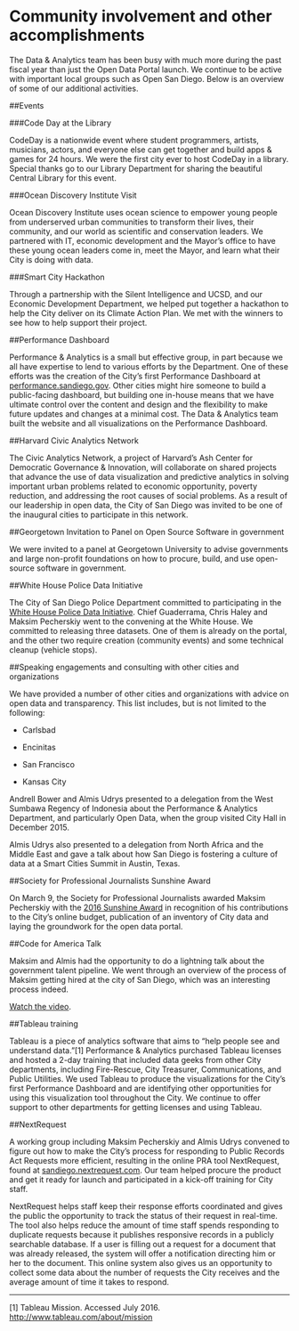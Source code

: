 # Community involvement and other accomplishments

The Data & Analytics team has been busy with much more during the past fiscal year than just the Open Data Portal launch. We continue to be active with important local groups such as Open San Diego. Below is an overview of some of our additional activities.

##Events

###Code Day at the Library

CodeDay is a nationwide event where student programmers, artists, musicians, actors, and everyone else can get together and build apps & games for 24 hours. We were the first city ever to host CodeDay in a library. Special thanks go to our Library Department for sharing the beautiful Central Library for this event.

###Ocean Discovery Institute Visit

Ocean Discovery Institute uses ocean science to empower young people from underserved urban communities to transform their lives, their community, and our world as scientific and conservation leaders. We partnered with IT, economic development and the Mayor’s office to have these young ocean leaders come in, meet the Mayor, and learn what their City is doing with data.

###Smart City Hackathon

Through a partnership with the Silent Intelligence and UCSD, and our Economic Development Department, we helped put together a hackathon to help the City deliver on its Climate Action Plan. We met with the winners to see how to help support their project.

##Performance Dashboard

Performance & Analytics is a small but effective group, in part because we all have expertise to lend to various efforts by the Department. One of these efforts was the creation of the City’s first Performance Dashboard at [performance.sandiego.gov](http://performance.sandiego.gov/). Other cities might hire someone to build a public-facing dashboard, but building one in-house means that we have ultimate control over the content and design and the flexibility to make future updates and changes at a minimal cost. The Data & Analytics team built the website and all visualizations on the Performance Dashboard.

##Harvard Civic Analytics Network

The Civic Analytics Network, a project of Harvard’s Ash Center for Democratic Governance & Innovation, will collaborate on shared projects that advance the use of data visualization and predictive analytics in solving important urban problems related to economic opportunity, poverty reduction, and addressing the root causes of social problems. As a result of our leadership in open data, the City of San Diego was invited to be one of the inaugural cities to participate in this network.

##Georgetown Invitation to Panel on Open Source Software in government

We were invited to a panel at Georgetown University to advise governments and large non-profit foundations on how to procure, build, and use open-source software in government.

##White House Police Data Initiative

The City of San Diego Police Department committed to participating in the [White House Police Data Initiative](https://www.whitehouse.gov/blog/2015/05/18/launching-police-data-initiative). Chief Guaderrama, Chris Haley and Maksim Pecherskiy went to the convening at the White House. We committed to releasing three datasets. One of them is already on the portal, and the other two require creation (community events) and some technical cleanup (vehicle stops).

##Speaking engagements and consulting with other cities and organizations

We have provided a number of other cities and organizations with advice on open data and transparency. This list includes, but is not limited to the following:

* Carlsbad

* Encinitas

* San Francisco

* Kansas City

Andrell Bower and Almis Udrys presented to a delegation from the West Sumbawa Regency of Indonesia about the Performance & Analytics Department, and particularly Open Data, when the group visited City Hall in December 2015.

Almis Udrys also presented to a delegation from North Africa and the Middle East and gave a talk about how San Diego is fostering a culture of data at a Smart Cities Summit in Austin, Texas.

##Society for Professional Journalists Sunshine Award

On March 9, the Society for Professional Journalists awarded Maksim Pecherskiy with the [2016 Sunshine Award](https://spjsandiego.org/2016/03/09/announcing-the-2016-sunshine-award-plus-wall-and-window-nominees/) in recognition of his contributions to the City’s online budget, publication of an inventory of City data and laying the groundwork for the open data portal.

##Code for America Talk

Maksim and Almis had the opportunity to do a lightning talk about the government talent pipeline. We went through an overview of the process of Maksim getting hired at the city of San Diego, which was an interesting process indeed.

[Watch the video](https://www.youtube.com/watch?v=6BGw2Msv2Wg).

##Tableau training

Tableau is a piece of analytics software that aims to “help people see and understand data.”[1] Performance & Analytics purchased Tableau licenses and hosted a 2-day training that included data geeks from other City departments, including Fire-Rescue, City Treasurer, Communications, and Public Utilities. We used Tableau to produce the visualizations for the City’s first Performance Dashboard and are identifying other opportunities for using this visualization tool throughout the City. We continue to offer support to other departments for getting licenses and using Tableau.

##NextRequest

A working group including Maksim Pecherskiy and Almis Udrys convened to figure out how to make the City’s process for responding to Public Records Act Requests more efficient, resulting in the online PRA tool NextRequest, found at [sandiego.nextrequest.com](https://sandiego.nextrequest.com/). Our team helped procure the product and get it ready for launch and participated in a kick-off training for City staff.

NextRequest helps staff keep their response efforts coordinated and gives the public the opportunity to track the status of their request in real-time. The tool also helps reduce the amount of time staff spends responding to duplicate requests because it publishes responsive records in a publicly searchable database. If a user is filling out a request for a document that was already released, the system will offer a notification directing him or her to the document. This online system also gives us an opportunity to collect some data about the number of requests the City receives and the average amount of time it takes to respond.

________________

[1] Tableau Mission. Accessed July 2016. http://www.tableau.com/about/mission

